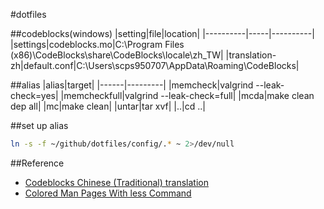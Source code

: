 #dotfiles


##codeblocks(windows)
|setting|file|location|
|----------|-----|----------|
|settings|codeblocks.mo|C:\Program Files (x86)\CodeBlocks\share\CodeBlocks\locale\zh_TW|
|translation-zh|default.conf|C:\Users\scps950707\AppData\Roaming\CodeBlocks|

##alias
|alias|target|
|------|---------|
|memcheck|valgrind --leak-check=yes|
|memcheckfull|valgrind --leak-check=full|
|mcda|make clean dep all|
|mc|make clean|
|untar|tar xvf|
|..|cd ..|

##set up alias
```sh
ln -s -f ~/github/dotfiles/config/.* ~ 2>/dev/null
```

##Reference
- [Codeblocks Chinese (Traditional) translation](https://translations.launchpad.net/codeblocks/trunk/+pots/codeblocks/zh_TW/+translate)
- [Colored Man Pages With less Command](http://www.cyberciti.biz/faq/linux-unix-colored-man-pages-with-less-command/)
